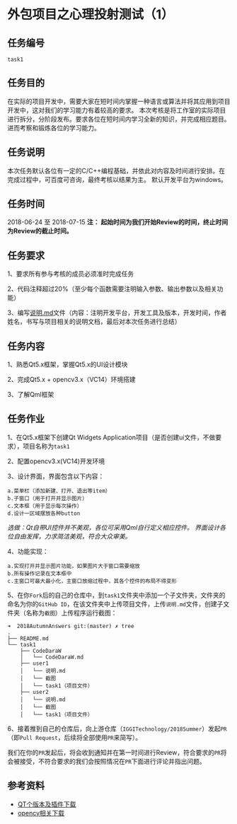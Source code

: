 # 外包项目之心理投射测试（1）
## 任务编号
`task1`
## 任务目的
在实际的项目开发中，需要大家在短时间内掌握一种语言或算法并将其应用到项目开发中，这对我们的学习能力有着较高的要求。
本次考核是将工作室的实际项目进行拆分，分阶段发布。要求各位在短时间内学习全新的知识，并完成相应题目。进而考察和锻炼各位的学习能力。
## 任务说明
本次任务默认各位有一定的C/C++编程基础，并依此对内容及时间进行安排。在完成过程中，可百度可咨询，最终考核以结果为主。
默认开发平台为windows。
## 任务时间
2018-06-24 至 2018-07-15
__注： 起始时间为我们开始Review的时间，终止时间为Review的截止时间。__
## 任务要求
1、要求所有参与考核的成员必须准时完成任务

2、代码注释超过20%（至少每个函数需要注明输入参数、输出参数以及相关功能）

3、编写[说明.md](https://github.com/IGGITechnology/2018Summer/blob/master/task1/%E8%AF%B4%E6%98%8E.md)文件（内容：注明开发平台，开发工具及版本，开发时间，作者姓名，书写与项目相关的说明文档，最后对本次任务进行总结）
## 任务内容
1、熟悉Qt5.x框架，掌握Qt5.x的UI设计模块

2、完成Qt5.x + opencv3.x（VC14）环境搭建

3、了解Qml框架
## 任务作业
1、在Qt5.x框架下创建Qt Widgets Application项目（是否创建ui文件，不做要求），项目名称为`task1`

2、配置opencv3.x(VC14)开发环境

3、设计界面，界面包含以下内容：
```
a.菜单栏（添加新建、打开、退出等item）
b.子窗口（用于打开并显示图片）
c.文本框（用于显示每次操作）
d.设计一区域摆放各种button
```
*选做：Qt自带UI控件并不美观，各位可采用Qml自行定义相应控件。*
*界面设计各位自由发挥，力求简洁美观，符合大众审美。*

4、功能实现：
```
a.实现打开并显示图片功能，如果图片大于窗口需要缩放
b.所有操作记录在文本框中
c.主窗口可最大最小化，主窗口放缩过程中，其各个控件的布局不得变形
```
5、在你`Fork`后的自己的仓库中，到`task1`文件夹中添加一个子文件夹，文件夹的命名为你的`GitHub ID`，在该文件夹中上传项目文件，上传`说明.md`文件，创建子文件夹（名称为`截图`）上传程序运行截图：

```
➜  2018AutumnAnswers git:(master) ✗ tree
.
├── README.md
└── task1
    ├── CodeDaraW
    │   └── CodeDaraW.md
    ├── user1
    │   └── 说明.md
    │   └── 截图
    │   └── task1（项目文件）
    ├── user2
    │   └── 说明.md
    │   └── 截图
    │   └── task1（项目文件）

```
6、接着推到自己的仓库后，向上游仓库（`IGGITechnology/2018Summer`）发起`PR`（即`Pull Request`，后续将全部使用`PR`来简写）。

我们在你的`PR`发起后，将会收到通知并在第一时间进行Review，符合要求的`PR`将会被接受，不符合要求的我们会按照情况在`PR`下面进行评论并指出问题。

## 参考资料
- [QT个版本及插件下载](https://blog.csdn.net/baidu_34678439/article/details/54586058)
- [opencv相关下载](https://opencv.org/)

